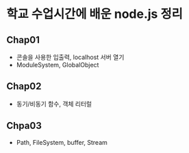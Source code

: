 # 학교 수업시간에 배운 node.js  정리 

## Chap01

* 콘솔을 사용한 입출력, localhost 서버 열기
* ModuleSystem, GlobalObject

## Chap02
* 동기/비동기 함수,  객체 리터럴

## Chpa03
* Path, FileSystem, buffer, Stream

